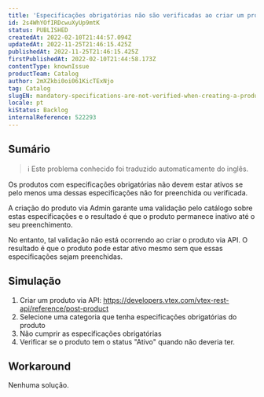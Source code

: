 ```yaml
---
title: 'Especificações obrigatórias não são verificadas ao criar um produto através de API'
id: 2s4WhYOfIRDcwuXyUp9mtK
status: PUBLISHED
createdAt: 2022-02-10T21:44:57.094Z
updatedAt: 2022-11-25T21:46:15.425Z
publishedAt: 2022-11-25T21:46:15.425Z
firstPublishedAt: 2022-02-10T21:44:58.173Z
contentType: knownIssue
productTeam: Catalog
author: 2mXZkbi0oi061KicTExNjo
tag: Catalog
slugEN: mandatory-specifications-are-not-verified-when-creating-a-product-through-api
locale: pt
kiStatus: Backlog
internalReference: 522293
---
```


## Sumário

>ℹ️ Este problema conhecido foi traduzido automaticamente do inglês.


Os produtos com especificações obrigatórias não devem estar ativos se pelo menos uma dessas especificações não for preenchida ou verificada.

A criação do produto via Admin garante uma validação pelo catálogo sobre estas especificações e o resultado é que o produto permanece inativo até o seu preenchimento.

No entanto, tal validação não está ocorrendo ao criar o produto via API. O resultado é que o produto pode estar ativo mesmo sem que essas especificações sejam preenchidas.



## Simulação





1. Criar um produto via API: https://developers.vtex.com/vtex-rest-api/reference/post-product
2. Selecione uma categoria que tenha especificações obrigatórias do produto
3. Não cumprir as especificações obrigatórias
4. Verificar se o produto tem o status "Ativo" quando não deveria ter.



## Workaround





Nenhuma solução.

